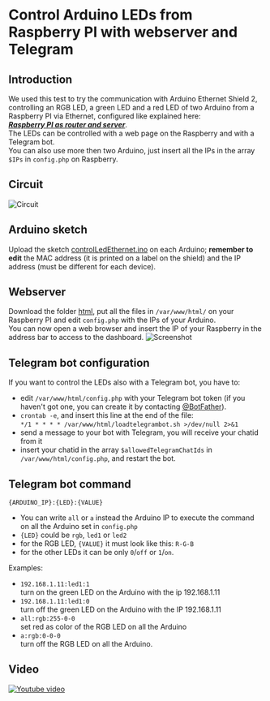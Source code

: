 # Control Arduino LEDs from Raspberry PI with webserver and Telegram

## Introduction
We used this test to try the communication with Arduino Ethernet Shield 2, controlling an RGB LED, a green LED and a red LED of two Arduino from a Raspberry PI via Ethernet, configured like explained here:  
***[Raspberry PI as router and server](../001_Raspberry_PI_as_router_and_server/README.md)***.  
The LEDs can be controlled with a web page on the Raspberry and with a Telegram bot.  
You can also use more then two Arduino, just insert all the IPs in the array `$IPs` in `config.php` on Raspberry.

## Circuit
![Circuit](https://i.imgur.com/eXkAa2X.png)

## Arduino sketch
Upload the sketch [controlLedEthernet.ino](controlLedEthernet.ino) on each Arduino; **remember to edit** the MAC address (it is printed on a label on the shield) and the IP address (must be different for each device).

## Webserver
Download the folder [html](html), put all the files in `/var/www/html/` on your Raspberry PI and edit `config.php` with the IPs of your Arduino.  
You can now open a web browser and insert the IP of your Raspberry in the address bar to access to the dashboard.
![Screenshot](https://i.imgur.com/ottQKz0.png)

## Telegram bot configuration
If you want to control the LEDs also with a Telegram bot, you have to:
* edit `/var/www/html/config.php` with your Telegram bot token (if you haven't got one, you can create it by contacting [@BotFather](http://t.me/BotFather)).
* `crontab -e`, and insert this line at the end of the file:  
`*/1 * * * * /var/www/html/loadtelegrambot.sh >/dev/null 2>&1`
* send a message to your bot with Telegram, you will receive your chatid from it
* insert your chatid in the array `$allowedTelegramChatIds` in `/var/www/html/config.php`, and restart the bot.

## Telegram bot command
```
{ARDUINO_IP}:{LED}:{VALUE}
```
* You can write `all` or `a` instead the Arduino IP to execute the command on all the Arduino set in `config.php`
* `{LED}` could be `rgb`, `led1` or `led2`
* for the RGB LED, `{VALUE}` it must look like this: `R-G-B`
* for the other LEDs it can be only `0`/`off` or `1`/`on`.

Examples:
* `192.168.1.11:led1:1`  
turn on the green LED on the Arduino with the ip 192.168.1.11
* `192.168.1.11:led1:0`  
turn off the green LED on the Arduino with the IP 192.168.1.11
* `all:rgb:255-0-0`  
set red as color of the RGB LED on all the Arduino
* `a:rgb:0-0-0`  
turn off the RGB LED on all the Arduino.

## Video
[![Youtube video](https://img.youtube.com/vi/0QzwFcCa-NE/0.jpg)](https://youtu.be/0QzwFcCa-NE)

